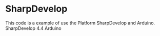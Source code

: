 # SharpDevelop
This code is a example of use the Platform SharpDevelop and Arduino.
SharpDevelop 4.4
Arduino
